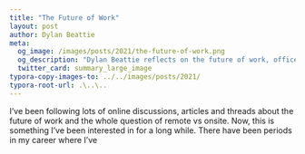 ```yaml
---
title: "The Future of Work"
layout: post
author: Dylan Beattie
meta:
  og_image: /images/posts/2021/the-future-of-work.png
  og_description: "Dylan Beattie reflects on the future of work, offices and remote working in a post-pandemic world"
  twitter_card: summary_large_image
typora-copy-images-to: ../../images/posts/2021/
typora-root-url: .\..\..
---
```


I’ve been following lots of online discussions, articles and threads about the future of work and the whole question of remote vs onsite. Now, this is something I’ve been interested in for a long while. There have been periods in my career where I’ve 

